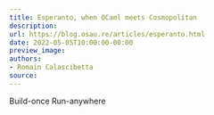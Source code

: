 ```yaml
---
title: Esperanto, when OCaml meets Cosmopolitan
description:
url: https://blog.osau.re/articles/esperanto.html
date: 2022-05-05T10:00:00-00:00
preview_image:
authors:
- Romain Calascibetta
source:
---
```


Build-once Run-anywhere
